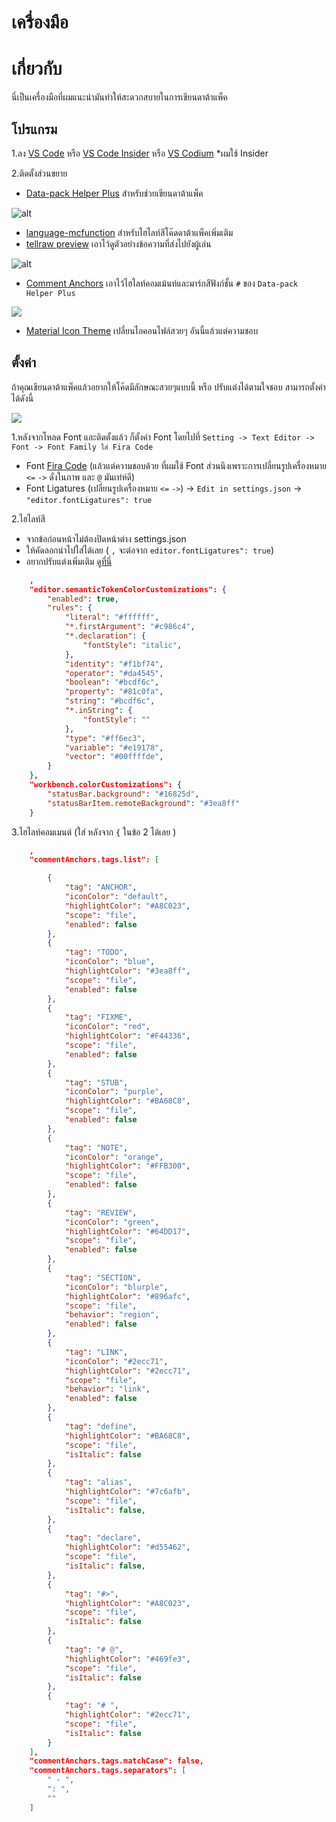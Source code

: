 # เครื่องมือ

# เกี่ยวกับ

นี่เป็นเครื่องมือที่ผมแนะนำมันทำให้สะดวกสบายในการเขียนดาต้าแพ็ค

## โปรแกรม

1.ลง [VS Code](https://code.visualstudio.com/) หรือ [VS Code Insider](https://code.visualstudio.com/insiders/) หรือ [VS Codium](https://vscodium.com/) *ผมใช้ Insider

2.ติดตั้งส่วนขยาย
- [Data-pack Helper Plus](https://marketplace.visualstudio.com/items?itemName=SPGoding.datapack-language-server) สำหรับช่วยเขียนดาต้าแพ็ค

![alt](https://raw.githubusercontent.com/SPGoding/vscode-datapack-helper-plus/master/img/simple-completions.gif)

- [language-mcfunction](https://marketplace.visualstudio.com/items?itemName=arcensoth.language-mcfunction) สำหรับไฮไลท์สีโค๊ดดาต้าแพ็คเพิ่มเติม
- [tellraw preview](https://marketplace.visualstudio.com/items?itemName=actuallyboomber.tellraw-preview) เอาไว้ดูตัวอย่างข้อความที่ส่งไปยังผู้เล่น

![alt](https://i.imgur.com/9Q64XoT.png)

- [Comment Anchors](https://marketplace.visualstudio.com/items?itemName=ExodiusStudios.comment-anchors) เอาไว้ไฮไลท์คอมเม้นท์และมาร์กสีฟังก์ชั้น `#` ของ `Data-pack Helper Plus`

![](./program/comment.png)

- [Material Icon Theme](https://marketplace.visualstudio.com/items?itemName=PKief.material-icon-theme) เปลี่ยนไอคอนไฟล์สวยๆ อันนี้แล้วแต่ความชอบ

## ตั้งค่า

ถ้าคุณเขียนดาต้าแพ็คแล้วอยากให้โค๊ดมีลักษณะสวยๆแบบนี้ หรือ ปรับแต่งได้ตามใจชอบ สามารถตั้งค่าได้ดังนี้

![](./program/window.png)

1.หลังจากโหลด Font และติดตั้งแล้ว ก็ตั้งค่า Font โดยไปที่ `Setting -> Text Editor -> Font -> Font Family ใส่ Fira Code`
- Font [Fira Code](https://github.com/tonsky/FiraCode) (แล้วแต่ความชอบด้วย ที่ผมใช้ Font ส่วนนึงเพราะการเปลี่ยนรูปเครื่องหมาย `<=` `->` ดั่งในภาพ และ `@` มันเท่ห์ดี)
- Font Ligatures (เปลี่ยนรูปเครื่องหมาย `<=` `->`) -> `Edit in settings.json` -> `"editor.fontLigatures": true`

2.ไฮไลท์สี 
- จากข้อก่อนหน้าไม่ต้องปิดหน้าต่าง settings.json
- ให้คัดลอกนำไปใส่ได้เลย ( `,` จะต่อจาก `editor.fontLigatures": true`)
- อยากปรับแต่งเพิ่มเติม [ดูที่นี่](https://github.com/SPGoding/datapack-language-server/wiki/Semantic-Tokens)
```json
    ,
    "editor.semanticTokenColorCustomizations": {
        "enabled": true,
        "rules": {            
            "literal": "#ffffff",
            "*.firstArgument": "#c986c4",
            "*.declaration": {
                "fontStyle": "italic",
            },
            "identity": "#f1bf74",
            "operator": "#da4545",
            "boolean": "#bcdf6c",
            "property": "#81c0fa",
            "string": "#bcdf6c",
            "*.inString": {
                "fontStyle": ""
            },
            "type": "#ff6ec3",
            "variable": "#e19178",
            "vector": "#00ffffde",
        }
    },
    "workbench.colorCustomizations": {
        "statusBar.background": "#16825d",
        "statusBarItem.remoteBackground": "#3ea8ff"
    }
```
3.ไฮไลท์คอมเมนต์ (ใส่ หลังจาก `{` ในข้อ 2 ได้เลย )
```json
    ,
    "commentAnchors.tags.list": [   

        {
            "tag": "ANCHOR",
            "iconColor": "default",
            "highlightColor": "#A8C023",
            "scope": "file",
            "enabled": false
        },
        {
            "tag": "TODO",
            "iconColor": "blue",
            "highlightColor": "#3ea8ff",
            "scope": "file",
            "enabled": false
        },
        {
            "tag": "FIXME",
            "iconColor": "red",
            "highlightColor": "#F44336",
            "scope": "file",
            "enabled": false
        },
        {
            "tag": "STUB",
            "iconColor": "purple",
            "highlightColor": "#BA68C8",
            "scope": "file",
            "enabled": false
        },
        {
            "tag": "NOTE",
            "iconColor": "orange",
            "highlightColor": "#FFB300",
            "scope": "file",
            "enabled": false
        },
        {
            "tag": "REVIEW",
            "iconColor": "green",
            "highlightColor": "#64DD17",
            "scope": "file",
            "enabled": false
        },
        {
            "tag": "SECTION",
            "iconColor": "blurple",
            "highlightColor": "#896afc",
            "scope": "file",
            "behavior": "region",
            "enabled": false
        },
        {
            "tag": "LINK",
            "iconColor": "#2ecc71",
            "highlightColor": "#2ecc71",
            "scope": "file",
            "behavior": "link",
            "enabled": false
        },
        {
            "tag": "define",
            "highlightColor": "#BA68C8",
            "scope": "file",
            "isItalic": false
        },        
        {
            "tag": "alias",
            "highlightColor": "#7c6afb",
            "scope": "file",
            "isItalic": false,
        },
        {
            "tag": "declare",
            "highlightColor": "#d55462",
            "scope": "file",
            "isItalic": false,
        },
        {
            "tag": "#>",
            "highlightColor": "#A8C023",           
            "scope": "file",
            "isItalic": false
        },
        {
            "tag": "# @",
            "highlightColor": "#469fe3",
            "scope": "file",
            "isItalic": false
        },
        {
            "tag": "# ",
            "highlightColor": "#2ecc71",
            "scope": "file",
            "isItalic": false
        }
    ],
    "commentAnchors.tags.matchCase": false,
    "commentAnchors.tags.separators": [
        " - ",
        ": ",
        ""
    ]
```